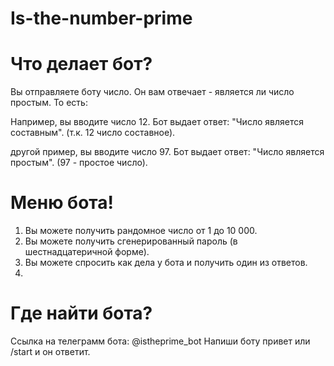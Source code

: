 # Is-the-number-prime

# Что делает бот?
Вы отправляете боту число. Он вам отвечает - является ли число простым. То есть:

Например, вы вводите число 12.
Бот выдает ответ: "Число является составным". (т.к. 12 число составное).

другой пример, вы вводите число 97.
Бот выдает ответ: "Число является простым". (97 - простое число).

# Меню бота!
1) Вы можете получить рандомное число от 1 до 10 000.
2) Вы можете получить сгенерированный пароль (в шестнадцатеричной форме).
3) Вы можете спросить как дела у бота и получить один из ответов.
4) 

# Где найти бота?
Ссылка на телеграмм бота: @istheprime_bot
Напиши боту привет или /start и он ответит.
